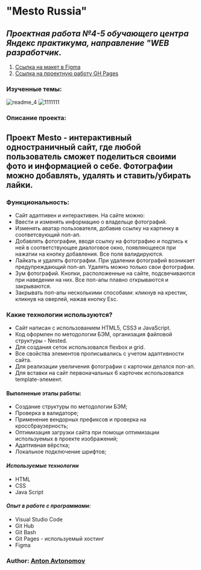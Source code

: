 # "Mesto Russia"
## *Проектная работа №4-5 обучающего центра Яндекс практикума, направление "WEB разработчик*.
1. [Ссылка на макет в Figma](https://www.figma.com/file/2cn9N9jSkmxD84oJik7xL7/JavaScript.-Sprint-4)
2. [Ссылка на проектную работу GH Pages](https://anton-avtonomov.github.io/mesto/)
### Изученные темы:
![readme_4](https://user-images.githubusercontent.com/103629380/174316378-087042d1-9583-4232-8afe-619b87b5500a.png)
![1111111](https://user-images.githubusercontent.com/103629380/177019033-af6ce9e6-963a-48b8-99ce-1cef7af95551.png)


### Описание проекта:
## Проект Mesto - интерактивный одностраничный сайт, где любой пользователь сможет поделиться своими фото и информацией о себе. Фотографии можно добавлять, удалять и ставить/убирать лайки.

### Функциональность:
* Сайт адаптивен и интерактивен. На сайте можно:
* Ввести и изменять информацию о владельце фотографий.
* Изменять аватар пользователя, добавив ссылку на картинку в соответсвующий поп-ап.
* Добавлять фотографии, вводя ссылку на фотографию и подпись к ней в соответствующее диалоговое окно, появляющееся при нажатии на кнопку добавления. Все поля валидируются.
* Лайкать и удалять фотографии. При удалении фотографий возникает предупреждающий поп-ап. Удалять можно только свои фотографии.
* Зум фотографий. Кнопки, расположенные на сайте, подсвечиваются при наведении на них. Все поп-апы плавно открываются и закрываются.
* Закрывать поп-апы несколькими способами: кликнув на крестик, кликнув на оверлей, нажав кнопку Esc.
### Какие технологии используются?
* Сайт написан с использованием HTML5, CSS3 и JavaScript.
* Код оформлен по методологии БЭМ, организация файловой структуры - Nested.
* Для создания сеток использовался flexbox и grid.
* Все свойства элементов прописывались с учетом адаптивности сайта.
* Для реализации увеличения фотографии с карточки делался поп-ап.
* Для вставки на сайт первоначальных 6 карточек использовался template-элемент.

#### Выполненые этапы работы:
* Создание структуры по методологии БЭМ;
* Проверка в валидаторе;
* Применение вендорных префиксов и проверка на кроссбраузерность;
* Оптимизация загрузки сайта при помощи оптимизации используемых в проекте изображений;
* Адаптивная вёрстка;
* Локальное подключение шрифтов;

#### *Используемые технологии*
*  HTML
*  CSS
*  Java Script

#### *Опыт в работе с программами:*
* Visual Studio Code
* Git Hub
* Git Bash
* Git Pages - используемый хостинг
* Figma
  
### Author: [Anton Avtonomov](https://github.com/Anton-Avtonomov?tab=projects) 

